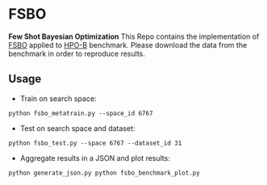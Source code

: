 # FSBO
**Few Shot Bayesian Optimization**
This Repo contains the implementation of [FSBO]() applied to [HPO-B]() benchmark. Please download the data from the benchmark in order to reproduce results.

## Usage

* Train on search space:

`
python fsbo_metatrain.py --space_id 6767
`

* Test on search space and dataset:

`
python fsbo_test.py --space 6767 --dataset_id 31
`

* Aggregate results in a JSON and plot results:

`
python generate_json.py
python fsbo_benchmark_plot.py
`
